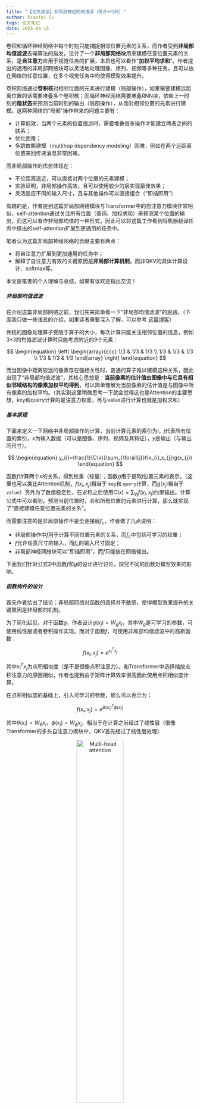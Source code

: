 ```yaml
---
title: "【论文阅读】非局部神经网络浅读（简介+代码）"
author: Xiaofei Su
tags: 论文笔记
date: 2025-04-15
---
```

卷积和循环神经网络中每个时刻只能捕捉相邻位置元素的关系，而作者受到**非局部均值滤波**去噪算法的启发，设计了一个**非局部网络块**用来建模任意位置元素的关系，是**自注意力**应用于视觉任务的扩展，本质也可以看作“**加权平均求和**”。作者提出的通用的非局部网络块可以灵活地处理图像、序列、视频等多种任务，且可以放在网络的任意位置，在多个视觉任务中均使得模型效果提升。

卷积网络通过**卷积核**对相邻位置的元素进行建模（局部操作），如果需要建模远距离位置的话需要堆叠多个卷积核；而循环神经网络需要堆叠RNN块，依赖上一时刻的**隐状态**来预测当前时刻的输出（局部操作），从而对相邻位置的元素进行建模。这两种网络的“局部”操作带来的问题主要有：

- 计算低效，当两个元素的位置很远时，需要堆叠很多操作才能建立两者之间的联系；
- 优化困难；
- 多跳依赖建模（multihop dependency modeling）困难，例如在两个远距离位置来回传递消息非常困难。

而非局部操作的优势体现在：

- 不论距离远近，可以直接对两个位置的元素建模；
- 实验证明，非局部操作高效，且可以使用较少的层实现最佳效果；
- 灵活适应不同的输入尺寸，且与其他操作可以直接组合（“即插即用”）

有趣的是，作者提到这篇非局部网络模块与Transformer中的自注意力模块非常相似，self-attention通过关注所有位置（查询、加权求和）来预测某个位置的输出，而这可以看作非局部均值的一种形式，因此可以将这篇工作看到将机器翻译任务中提出的self-attention扩展到更通用的任务中。

笔者认为这篇非局部神经网络的贡献主要有两点：

- 将自注意力扩展到更加通用的任务中；
- 解释了自注意力有效的关键原因是**非局部计算机制**，而非QKV的具体计算设计、softmax等。

本文是笔者的个人理解与总结，如果有误欢迎指出交流！

##### 非局部均值滤波

在介绍这篇非局部网络之前，我们先来简单看一下“非局部均值滤波”的思路。（下面我只做一些浅显的介绍，如果读者需要深入了解，可以参考 [这篇博客](https://www.cnblogs.com/xwh-blogs/p/12677453.html)）

传统的图像处理算子受限于算子的大小，每次计算只能关注相邻位置的信息，例如3*3的均值滤波计算时只能考虑附近的9个元素：

$$
\begin{equation}
 \left[
 \begin{array}{ccc}
     1/3 & 1/3 & 1/3 \\
     1/3 & 1/3 & 1/3 \\
     1/3 & 1/3 & 1/3 
 \end{array}
 \right]  
 \end{equation}
$$

而当图像中距离较远的像素存在强相关性时，普通的算子难以建模这种关系，因此出现了“非局部均值滤波”，其核心思想是：**当前像素的估计值由图像中与它具有相似邻域结构的像素加权平均得到**，可以简单理解为当前像素的估计值是与图像中所有像素的加权平均。（其实到这里稍微思考一下就会觉得这也是Attention的主要思想，key和query计算的是注意力权重，再与value进行计算也就是加权求和）

##### 基本原理

下面来定义一下网络中非局部操作的计算，当前计算元素的索引为$i$，$j$代表所有位置的索引，$x$为输入数据（可以是图像、序列、视频及其特征），$y$是输出（与输出同尺寸）。

$$
\begin{equation}
y_{i}=\frac{1}{C(x)}\sum_{\forall{j}}f(x_{i},x_{j})g(x_{j})
\end{equation}
$$

函数$f$计算两个$x$的关系，得到权重（标量）；函数$g$用于提取$j$位置元素的表示。（这里也可以类比Attention机制，$f(x_{i},x_{j})$相当于 ``key``和 ``query``计算，而$g(x_{j})$相当于 ``value``）另外为了数值稳定性，在求和之后使用$C(x)=\sum_{\forall{j}}f(x_{i},x_{j})$约束输出。计算公式中可以看到，预测当前位置时，会和所有位置的元素进行计算，那么就实现了“直接建模任意位置元素的关系”。

而需要注意的是非局部操作不是全连接层$f_{c}$，作者做了几点说明：

- 非局部操作中$f$用于计算不同位置元素的关系，而$f_{c}$中包括可学习的权重；
- $f$允许任意尺寸的输入，而$f_{c}$的输入尺寸固定；
- 非局部神经网络块可以“即插即用”，而$f$只能放在网络输出。

下面我们针对公式2中函数$f$和$g$的设计进行讨论，探究不同的函数对模型效果的影响。

##### 函数构件的设计

首先作者给出了结论：非局部网络对函数的选择并不敏感，使得模型效果提升的关键原因是非局部的机制。

为了简化起见，对于函数$g$，作者设计$g(x_{j})=W_{g}x_{j}$，其中$W_{g}$是可学习的参数，可使用线性层或者卷积操作实现。而对于函数$f$，可使用非局部均值滤波中的高斯函数：

$$
\begin{equation}
f(x_{i}, x_{j}) = e^{x_{i}^{T}x_{j}}
\end{equation}
$$

其中$x_{i}^{T}x_{j}$为点积相似度（是不是很像点积注意力）。和Transformer中选择缩放点积注意力的原因相似，作者也提到由于矩阵计算效率很高因此使用点积相似度计算。

在点积相似度的基础上，引入可学习的参数，那么可以表示为：

$$
\begin{equation}
f(x_{i}, x_{j}) = e^{\theta(x_{i})^{T}\phi(x_{j})}
\end{equation}
$$

其中$\theta(x_{i})=W_{\theta}x_{i}$，$\phi(x_{j})=W_{\phi}x_{j}$，相当于在计算之前经过了线性层（很像Transformer的多头自注意力模块中，QKV首先经过了线性层处理）

<div align="center">
  <img src="/assets/images/non-local/multi-head_attention.jpg" alt="Multi-head attention" width="50%">
</div>

到这里可以看到非局部网络块中的很多内容与自注意力模块相似，因此可以将自注意力模块看作一种特殊的非局部网络块，写作：

$$
\begin{equation}
y =softmax(x^{T} W_{\theta}^{T} W_{\phi}^{T}x)g(x)
\end{equation}
$$

这样就可以与自注意力模块统一起来，并且将NLP领域的任务自然地过渡到视觉等通过用任务中。

接着作者为了验证影响模型效果的关键因素是非局部计算而不是自注意力函数的设计，设计了两个不同的函数：

- 点积相似性：

  $$
  \begin{equation}
  f(x_{i}, x_{j}) = \theta(x_{i})^{T}\phi(x_{j})
  \end{equation}
  $$
- concation（拼接后经过线性激活层）

  $$
  \begin{equation}
  f(x_{i}, x_{j}) = ReLU(w_{f}^{T}[\theta(x_{i}), \phi(x_{j})])
  \end{equation}
  $$

实验表明影响非局部神经网络的关键因素是“非局部计算操作”，其中函数选择的影响很小。

##### 非局部块

上面讨论非局部计算公式之后，我们来讨论一下非局部块如何设计。上面非局部计算得到位置$i$处的结果$y_i$，非局部块在此基础上添加了可学习的权重$W_z$和残差连接：

$$
\begin{equation}
z_{i} = W_{z}y_i+x_i
\end{equation}
$$

实现中，作者将非局部计算中的可学习的权重$W_g, W_\theta, W_\phi$的通道均设置为输入通道的一半，而$W_z$通道与输入一致。另外考虑到非局部函数中每次计算时需要与所有元素进行计算，为了加速这一过程，设计了一个简化的版本——子采样版本（其中的$\hat{x}$是$x$的采样版本，例如池化）：

$$
\begin{equation}
y_{i} = \frac{1}{C(\hat{x})}f(x_{i}, \hat{x}_{j})g(\hat{x}_{j})
\end{equation}
$$

非局部网络块的一个实现见下图，可以看到输入输出尺寸相同，因此是一种“即插即用”的模块。

<div align="center">
  <img src="/assets/images/non-local/non-local_block.png" alt="Non-local Block" width="60%">
</div>

##### 何时放置非局部块

作为即插即用的模块，其可以放在网络的任一位置，但不同位置处网络效果有较大的差异，作者的实验中看到放在网络的较高层可以获得更好的性能。

此外作者关于计算量、网络深度等部分的讨论在此略去，感兴趣的读者可以自行阅读。

##### 代码实现

笔者选择了[github](https://github.com/tea1528/Non-Local-NN-Pytorch)上pytorch版本的实现，首先看一下非局部模块的实现：

```python
class NLBlockND(nn.Module):
    def __init__(self, in_channels, inter_channels=None, mode='embedded', 
                 dimension=3, bn_layer=True):
        """提供了4中非局部的计算，但是没有使用论文中提到的sub-sample的trick优化
        args:
            in_channels: original channel size (1024 in the paper)
            inter_channels: channel size inside the block if not specifed reduced to half (512 in the paper)
            mode: supports Gaussian, Embedded Gaussian, Dot Product, and Concatenation，可选的4种非局部计算
            dimension: can be 1 (temporal), 2 (spatial), 3 (spatiotemporal)
            bn_layer: whether to add batch norm
	另：为了方便代码的说明，笔者沿用了自注意力的Q、K、V的名字，读者只需要与非局部块的部分对应起来即可
        """
        super(NLBlockND, self).__init__()

        assert dimension in [1, 2, 3]
  
        if mode not in ['gaussian', 'embedded', 'dot', 'concatenate']:
            raise ValueError('`mode` must be one of `gaussian`, `embedded`, `dot` or `concatenate`')
  
        self.mode = mode
        self.dimension = dimension

        self.in_channels = in_channels
        self.inter_channels = inter_channels

        # the channel size is reduced to half inside the block
	# 对应论文中的通道数减半
        if self.inter_channels is None:
            self.inter_channels = in_channels // 2
            if self.inter_channels == 0:
                self.inter_channels = 1
  
        # assign appropriate convolutional, max pool, and batch norm layers for different dimensions
        if dimension == 3:
            conv_nd = nn.Conv3d
            max_pool_layer = nn.MaxPool3d(kernel_size=(1, 2, 2))
            bn = nn.BatchNorm3d
        elif dimension == 2:
            conv_nd = nn.Conv2d
            max_pool_layer = nn.MaxPool2d(kernel_size=(2, 2))
            bn = nn.BatchNorm2d
        else:
            conv_nd = nn.Conv1d
            max_pool_layer = nn.MaxPool1d(kernel_size=(2))
            bn = nn.BatchNorm1d

        # function g in the paper which goes through conv. with kernel size 1
	# g函数是为了计算“V”，通道数和输入通道数一致
        self.g = conv_nd(in_channels=self.in_channels, out_channels=self.inter_channels, kernel_size=1)

        # add BatchNorm layer after the last conv layer
	# 这里对应 z = W_z * y + x，也就是最后一层
        if bn_layer:
            self.W_z = nn.Sequential(
                    conv_nd(in_channels=self.inter_channels, out_channels=self.in_channels, kernel_size=1),
                    bn(self.in_channels)
                )
            # from section 4.1 of the paper, initializing params of BN ensures that the initial state of non-local block is identity mapping
            nn.init.constant_(self.W_z[1].weight, 0)
            nn.init.constant_(self.W_z[1].bias, 0)
        else:
            self.W_z = conv_nd(in_channels=self.inter_channels, out_channels=self.in_channels, kernel_size=1)

            # from section 3.3 of the paper by initializing Wz to 0, this block can be inserted to any existing architecture
            nn.init.constant_(self.W_z.weight, 0)
            nn.init.constant_(self.W_z.bias, 0)

        # define theta and phi for all operations except gaussian
        if self.mode == "embedded" or self.mode == "dot" or self.mode == "concatenate":
            self.theta = conv_nd(in_channels=self.in_channels, out_channels=self.inter_channels, kernel_size=1)
            self.phi = conv_nd(in_channels=self.in_channels, out_channels=self.inter_channels, kernel_size=1)
  
        if self.mode == "concatenate":
            self.W_f = nn.Sequential(
                    nn.Conv2d(in_channels=self.inter_channels * 2, out_channels=1, kernel_size=1),
                    nn.ReLU()
                )
  
    def forward(self, x):
        """
        args
            x: (N, C, T, H, W) for dimension=3; (N, C, H, W) for dimension 2; (N, C, T) for dimension 1
        """

        batch_size = x.size(0)
  
        # (N, C, THW)
        # this reshaping and permutation is from the spacetime_nonlocal function in the original Caffe2 implementation
	# 计算“V”
        g_x = self.g(x).view(batch_size, self.inter_channels, -1)
        g_x = g_x.permute(0, 2, 1)

        if self.mode == "gaussian":
            theta_x = x.view(batch_size, self.in_channels, -1)	# 计算K
            phi_x = x.view(batch_size, self.in_channels, -1)	# 计算Q
            theta_x = theta_x.permute(0, 2, 1)
            f = torch.matmul(theta_x, phi_x)			# K和Q计算，得到相似度（权重）

        elif self.mode == "embedded" or self.mode == "dot":
            theta_x = self.theta(x).view(batch_size, self.inter_channels, -1)
            phi_x = self.phi(x).view(batch_size, self.inter_channels, -1)
            theta_x = theta_x.permute(0, 2, 1)
            f = torch.matmul(theta_x, phi_x)

        elif self.mode == "concatenate":
            theta_x = self.theta(x).view(batch_size, self.inter_channels, -1, 1)
            phi_x = self.phi(x).view(batch_size, self.inter_channels, 1, -1)
  
            h = theta_x.size(2)
            w = phi_x.size(3)
            theta_x = theta_x.repeat(1, 1, 1, w)
            phi_x = phi_x.repeat(1, 1, h, 1)
  
            concat = torch.cat([theta_x, phi_x], dim=1)
            f = self.W_f(concat)
            f = f.view(f.size(0), f.size(2), f.size(3))
  
        if self.mode == "gaussian" or self.mode == "embedded":
            f_div_C = F.softmax(f, dim=-1)
        elif self.mode == "dot" or self.mode == "concatenate":
            N = f.size(-1) # number of position in x
            f_div_C = f / N
  
	# 计算的结果与“V”相乘
        y = torch.matmul(f_div_C, g_x)
  
        # contiguous here just allocates contiguous chunk of memory
        y = y.permute(0, 2, 1).contiguous()
        y = y.view(batch_size, self.inter_channels, *x.size()[2:])
  
	# z = W_z * y + x的实现
        W_y = self.W_z(y)
        z = W_y + x

        return z
```

接着看一下resnet中怎样添加非局部块：

```python
class ResNet2D(nn.Module):
    def __init__(self, block, num_blocks, num_classes=10, non_local=False):
        super(ResNet2D, self).__init__()
        self.in_planes = 16

        self.conv1 = nn.Conv2d(3, 16, kernel_size=3, stride=1, padding=1, bias=False)
        self.bn1 = nn.BatchNorm2d(16)
        self.layer1 = self._make_layer(block, 16, num_blocks[0], stride=1)
  
        # add non-local block after layer 2, 在第2层中添加非局部块
        self.layer2 = self._make_layer(block, 32, num_blocks[1], stride=2, non_local=non_local)
        ...

        self.apply(_weights_init)

    def _make_layer(self, block, planes, num_blocks, stride, non_local=False):
        strides = [stride] + [1]*(num_blocks-1)
        layers = []

        last_idx = len(strides)
        if non_local:
            last_idx = len(strides) - 1

        for i in range(last_idx):
            layers.append(block(self.in_planes, planes, strides[i]))
            self.in_planes = planes * block.expansion

        if non_local:		# 添加非局部块
            layers.append(NLBlockND(in_channels=planes, dimension=2))
            layers.append(block(self.in_planes, planes, strides[-1]))

        return nn.Sequential(*layers)

    def forward(self, x):
        out = F.relu(self.bn1(self.conv1(x)))
        out = self.layer1(out)
        out = self.layer2(out)		# 这一层添加了非局部块
        out = self.layer3(out)
        out = F.avg_pool2d(out, out.size()[3])
        out = out.view(out.size(0), -1)
        out = self.linear(out)
        return out

```

##### 小结

笔者在阅读多模态学习论文时看到了这篇非局部网络的工作，简而言之是对自注意力模块的进一步扩展，并且解释了自注意力有效的根本原因是非局部计算（而并非自注意力中的softmax和其他层结构）。而在多模态学习中，非局部网络的输入可以修改QKV的设置，将不同的模态作为查询、键等，来实现多模态信息的融合，未来笔者会进一步学习非局部块在多模态任务中的应用。
